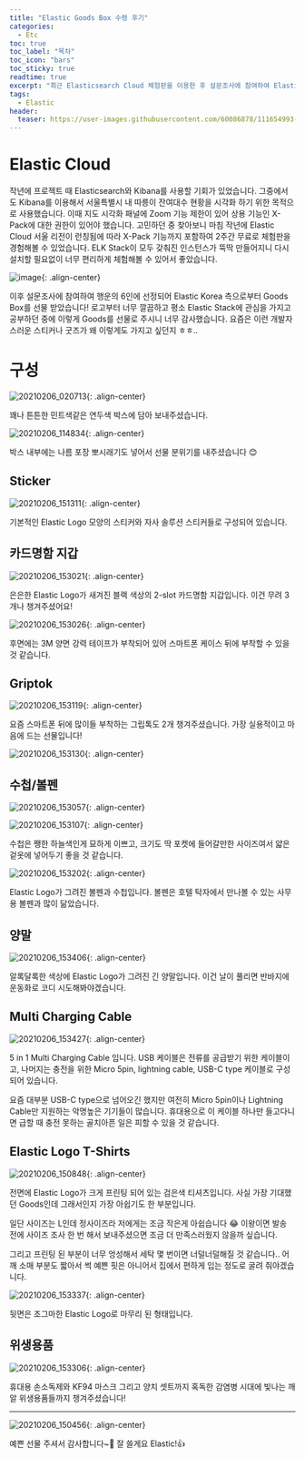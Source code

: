 ```yaml
---
title: "Elastic Goods Box 수령 후기"
categories: 
  - Etc
toc: true
toc_label: "목차"
toc_icon: "bars"
toc_sticky: true
readtime: true
excerpt: "최근 Elasticsearch Cloud 체험판을 이용한 후 설문조사에 참여하여 Elastic Korea 측으로부터 Elastic Goods Box를 선물 받았습니다."
tags:
  - Elastic
header:
  teaser: https://user-images.githubusercontent.com/60086878/111654993-9befad00-884c-11eb-8fdd-05838189d9a1.png
---
```


# Elastic Cloud

작년에 프로젝트 때 Elasticsearch와 Kibana를 사용할 기회가 있었습니다. 그중에서도 Kibana를 이용해서 서울특별시 내 따릉이 잔여대수 현황을 시각화 하기 위한 목적으로 사용했습니다. 이때 지도 시각화 패널에 Zoom 기능 제한이 있어 상용 기능인 X-Pack에 대한 권한이 있어야 했습니다. 고민하던 중 찾아보니 마침 작년에 Elastic Cloud 서울 리전이 런칭됨에 따라 X-Pack 기능까지 포함하여 2주간 무료로 체험판을 경험해볼 수 있었습니다. ELK Stack이 모두 갖춰진 인스턴스가 뚝딱 만들어지니 다시 설치할 필요없이 너무 편리하게 체험해볼 수 있어서 좋았습니다.

![image](https://user-images.githubusercontent.com/60086878/107752386-0307d680-6d62-11eb-8804-c368eff694f3.png){: .align-center}

이후 설문조사에 참여하여 행운의 6인에 선정되어 Elastic Korea 측으로부터 Goods Box를 선물 받았습니다! 로고부터 너무 깔끔하고 평소 Elastic Stack에 관심을 가지고 공부하던 중에 이렇게 Goods를 선물로 주시니 너무 감사했습니다. 요즘은 이런 개발자스러운 스티커나 굿즈가 왜 이렇게도 가지고 싶던지 ㅎㅎ.. 

# 구성

![20210206_020713](https://user-images.githubusercontent.com/60086878/107774774-cd271a00-6d82-11eb-8e2c-acc368dbe397.jpg){: .align-center}

꽤나 튼튼한 민트색같은 연두색 박스에 담아 보내주셨습니다.

![20210206_114834](https://user-images.githubusercontent.com/60086878/107774854-e9c35200-6d82-11eb-9052-0271df5ef094.jpg){: .align-center}

박스 내부에는 나름 포장 뽀시래기도 넣어서 선물 분위기를 내주셨습니다 😊

## Sticker

![20210206_151311](https://user-images.githubusercontent.com/60086878/107774910-fa73c800-6d82-11eb-9783-e7882b18af0d.jpg){: .align-center}

기본적인 Elastic Logo 모양의 스티커와 자사 솔루션 스티커들로 구성되어 있습니다. 

## 카드명함 지갑

![20210206_153021](https://user-images.githubusercontent.com/60086878/107775020-1f683b00-6d83-11eb-8d70-6ea383f5a829.jpg){: .align-center}

은은한 Elastic Logo가 새겨진 블랙 색상의 2-slot 카드명함 지갑입니다. 이건 무려 3개나 챙겨주셨어요!

![20210206_153026](https://user-images.githubusercontent.com/60086878/107775026-20996800-6d83-11eb-9b76-c162ae3fd13a.jpg){: .align-center}

후면에는 3M 양면 강력 테이프가 부착되어 있어 스마트폰 케이스 뒤에 부착할 수 있을 것 같습니다. 

## Griptok

![20210206_153119](https://user-images.githubusercontent.com/60086878/107775125-3dce3680-6d83-11eb-9eb1-bf13f1a86d21.jpg){: .align-center}

요즘 스마트폰 뒤에 많이들 부착하는 그립톡도 2개 챙겨주셨습니다. 가장 실용적이고 마음에 드는 선물입니다!

![20210206_153130](https://user-images.githubusercontent.com/60086878/107775129-3eff6380-6d83-11eb-9a29-c9a8bfb63587.jpg){: .align-center}

## 수첩/볼펜

![20210206_153057](https://user-images.githubusercontent.com/60086878/107775205-58a0ab00-6d83-11eb-9f56-122f48dafdf8.jpg){: .align-center}

![20210206_153107](https://user-images.githubusercontent.com/60086878/107775210-59d1d800-6d83-11eb-92d9-733d260c71dc.jpg){: .align-center}


수첩은 쨍한 하늘색인게 묘하게 이쁘고, 크기도 딱 포켓에 들어갈만한 사이즈여서 얇은 겉옷에 넣어두기 좋을 것 같습니다.

![20210206_153202](https://user-images.githubusercontent.com/60086878/107775259-67875d80-6d83-11eb-9ab2-78d6362afe89.jpg){: .align-center}

Elastic Logo가 그려진 볼펜과 수첩입니다. 볼펜은 호텔 탁자에서 만나볼 수 있는 사무용 볼펜과 많이 닮았습니다.

## 양말

![20210206_153406](https://user-images.githubusercontent.com/60086878/107775481-acab8f80-6d83-11eb-90b7-dc69403972cd.jpg){: .align-center}

알록달록한 색상에 Elastic Logo가 그려진 긴 양말입니다. 이건 날이 풀리면 반바지에 운동화로 코디 시도해봐야겠습니다.


## Multi Charging Cable

![20210206_153427](https://user-images.githubusercontent.com/60086878/107775376-8980e000-6d83-11eb-9de6-d864cac323e2.jpg){: .align-center}


5 in 1 Multi Charging Cable 입니다. USB 케이블은 전류를 공급받기 위한 케이블이고, 나머지는 충전을 위한  Micro 5pin, lightning cable, USB-C type 케이블로 구성되어 있습니다. 

요즘 대부분 USB-C type으로 넘어오긴 했지만 여전히 Micro 5pin이나 Lightning Cable만 지원하는 악명높은 기기들이 많습니다. 휴대용으로 이 케이블 하나만 들고다니면 급할 때 충전 못하는 골치아픈 일은 피할 수 있을 것 같습니다.

## Elastic Logo T-Shirts

![20210206_150848](https://user-images.githubusercontent.com/60086878/107775540-c6e56d80-6d83-11eb-9825-f90eb555ed39.jpg){: .align-center}

전면에 Elastic Logo가 크게 프린팅 되어 있는 검은색 티셔츠입니다. 사실 가장 기대했던 Goods인데 그래서인지 가장 아쉽기도 한 부분입니다. 

일단 사이즈는 L인데 정사이즈라 저에게는 조금 작은게 아쉽습니다 😂 이왕이면 발송 전에 사이즈 조사 한 번 해서 보내주셨으면 조금 더 만족스러웠지 않을까 싶습니다.

그리고 프린팅 된 부분이 너무 엉성해서 세탁 몇 번이면 너덜너덜해질 것 같습니다.. 어깨 소매 부분도 짧아서 썩 예쁜 핏은 아니어서 집에서 편하게 입는 정도로 굴려 줘야겠습니다.

![20210206_153337](https://user-images.githubusercontent.com/60086878/107775555-ca78f480-6d83-11eb-9bc5-1bc6de8f6dc5.jpg){: .align-center}

뒷면은 조그마한 Elastic Logo로 마무리 된 형태입니다.

## 위생용품

![20210206_153306](https://user-images.githubusercontent.com/60086878/107775637-e54b6900-6d83-11eb-83a9-e61e84918572.jpg){: .align-center}


휴대용 손소독제와 KF94 마스크 그리고 양치 셋트까지 혹독한 감염병 시대에 빛나는 깨알 위생용품들까지 챙겨주셨습니다!

--- 

![20210206_150456](https://user-images.githubusercontent.com/60086878/107775693-f85e3900-6d83-11eb-84f7-eb0646f4ca07.jpg){: .align-center}

예쁜 선물 주셔서 감사합니다~🙏 잘 쓸게요 Elastic!👍
